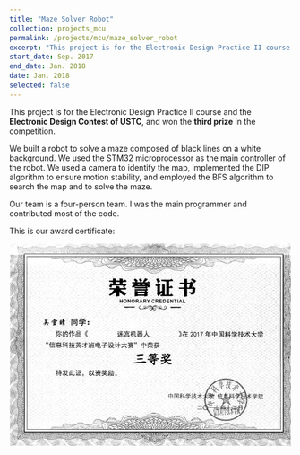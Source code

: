 ```yaml
---
title: "Maze Solver Robot"
collection: projects_mcu
permalink: /projects/mcu/maze_solver_robot
excerpt: "This project is for the Electronic Design Practice II course and the **Electronic Design Contest of USTC**, and won the **third prize** in the competition. We built a robot to solve a maze composed of black lines on a white background. We used the STM32 microprocessor as the main controller of the robot. We used a camera to identify the map, implemented the DIP algorithm to ensure motion stability, and employed the BFS algorithm to search the map and to solve the maze."
start_date: Sep. 2017
end_date: Jan. 2018
date: Jan. 2018
selected: false
---
```


This project is for the Electronic Design Practice II course and the **Electronic Design Contest of USTC**, and won the **third prize** in the competition.

We built a robot to solve a maze composed of black lines on a white background. We used the STM32 microprocessor as the main controller of the robot. We used a camera to identify the map, implemented the DIP algorithm to ensure motion stability, and employed the BFS algorithm to search the map and to solve the maze.

Our team is a four-person team. I was the main programmer and contributed most of the code.

This is our award certificate:

![](/images/mazesolver_certi.png)

